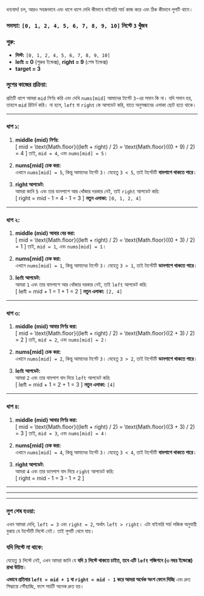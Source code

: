 ধন্যবাদ! চল, আরও সহজভাবে এবং ধাপে ধাপে দেখি কীভাবে বাইনারি সার্চ কাজ করে এবং ঠিক কীভাবে লুপটি থামে। 

### সমস্যা: `[0, 1, 2, 4, 5, 6, 7, 8, 9, 10]` লিস্টে `3` খুঁজব

### শুরু:
- **লিস্ট:** `[0, 1, 2, 4, 5, 6, 7, 8, 9, 10]`
- **left = 0** (শুরুর ইন্ডেক্স), **right = 9** (শেষ ইন্ডেক্স)
- **target = 3**

### লুপের কাজের প্রক্রিয়া:
প্রতিটি ধাপে আমরা `mid` নির্ণয় করি এবং দেখি `nums[mid]` আমাদের টার্গেট `3`-এর সমান কি না। যদি সমান হয়, তাহলে `mid` রিটার্ন করি। না হলে, `left` বা `right` কে আপডেট করি, যাতে অনুসন্ধানের এলাকা ছোট হতে থাকে।

---

### ধাপ ১:
1. **middle (mid) নির্ণয়:**  
   \[
   mid = \text{Math.floor}((left + right) / 2) = \text{Math.floor}((0 + 9) / 2) = 4
   \]
   তাই, `mid = 4`, এবং `nums[mid] = 5`।

2. **nums[mid] চেক করা:**  
   এখানে `nums[mid] = 5`, কিন্তু আমাদের টার্গেট `3`। যেহেতু `3 < 5`, তাই টার্গেটটি **বামপাশে থাকতে পারে**। 

3. **right আপডেট:**  
   আমরা জানি `5` এবং তার ডানপাশে আর খোঁজার দরকার নেই, তাই `right` আপডেট করি:  
   \[
   right = mid - 1 = 4 - 1 = 3
   \]
   **নতুন এলাকা:** `[0, 1, 2, 4]`

---

### ধাপ ২:
1. **middle (mid) আবার বের করা:**  
   \[
   mid = \text{Math.floor}((left + right) / 2) = \text{Math.floor}((0 + 3) / 2) = 1
   \]
   তাই, `mid = 1`, এবং `nums[mid] = 1`।

2. **nums[mid] চেক করা:**  
   এখানে `nums[mid] = 1`, কিন্তু আমাদের টার্গেট `3`। যেহেতু `3 > 1`, তাই টার্গেটটি **ডানপাশে থাকতে পারে**।

3. **left আপডেট:**  
   আমরা `1` এবং তার বামপাশে আর খোঁজার দরকার নেই, তাই `left` আপডেট করি:  
   \[
   left = mid + 1 = 1 + 1 = 2
   \]
   **নতুন এলাকা:** `[2, 4]`

---

### ধাপ ৩:
1. **middle (mid) আবার নির্ণয় করা:**  
   \[
   mid = \text{Math.floor}((left + right) / 2) = \text{Math.floor}((2 + 3) / 2) = 2
   \]
   তাই, `mid = 2`, এবং `nums[mid] = 2`।

2. **nums[mid] চেক করা:**  
   এখানে `nums[mid] = 2`, কিন্তু আমাদের টার্গেট `3`। যেহেতু `3 > 2`, তাই টার্গেটটি **ডানপাশে থাকতে পারে**।

3. **left আপডেট:**  
   আমরা `2` এবং তার বামপাশ বাদ দিয়ে `left` আপডেট করি:  
   \[
   left = mid + 1 = 2 + 1 = 3
   \]
   **নতুন এলাকা:** `[4]`

---

### ধাপ ৪:
1. **middle (mid) আবার নির্ণয় করা:**  
   \[
   mid = \text{Math.floor}((left + right) / 2) = \text{Math.floor}((3 + 3) / 2) = 3
   \]
   তাই, `mid = 3`, এবং `nums[mid] = 4`।

2. **nums[mid] চেক করা:**  
   এখানে `nums[mid] = 4`, কিন্তু আমাদের টার্গেট `3`। যেহেতু `3 < 4`, তাই টার্গেটটি **বামপাশে থাকতে পারে**।

3. **right আপডেট:**  
   আমরা `4` এবং তার ডানপাশ বাদ দিয়ে `right` আপডেট করি:  
   \[
   right = mid - 1 = 3 - 1 = 2
   \]

***



***

---

### লুপ শেষ হওয়া:
এখন আমরা দেখি, `left = 3` এবং `right = 2`, অর্থাৎ `left > right`। এটা বাইনারি সার্চ লজিক অনুযায়ী বুঝায় যে টার্গেটটি লিস্টে নেই। তাই লুপটি থেমে যায়। 

### যদি লিস্টে না থাকে:
যেহেতু `3` লিস্টে নেই, এখন আমরা জানি যে **যদি `3` লিস্টে থাকতে চাইত, তবে এটি `left` পজিশনে (৩ নম্বর ইন্ডেক্সে) রাখা উচিত**। 

**এভাবে প্রতিবার `left = mid + 1` বা `right = mid - 1` করে আমরা অর্ধেক অংশ ফেলে দিচ্ছি** এবং দ্রুত সিদ্ধান্তে পৌঁছাচ্ছি, ফলে সার্চটি অনেক দ্রুত হয়।